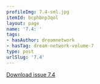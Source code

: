 ```yaml
---
profileImg: 7.4-sml.jpg
itemId: bcphbnp3qol
layout: page
name: '7.4: '
tags:
- hasAuthor: dreamnetwork
- hasTag: dream-network-volume-7
type: post
urlSlug: '7.4'
---
```

<a href="../files/pdfs/Volume_7/7.4-Dream-Network-Bulletin_Volume-7-Number-4.pdf" download="">Download issue 7.4</a>